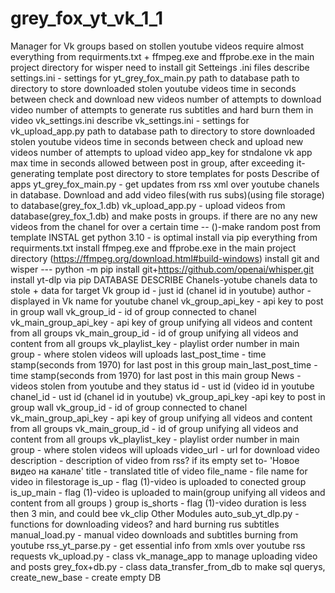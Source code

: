 # grey_fox_yt_vk_1_1
Manager for Vk groups based on stollen youtube videos
require almost everything from requirments.txt + ffmpeg.exe and ffprobe.exe in the main project directory
for wisper need to install git
Setteings .ini files describe
settings.ini - settings for yt_grey_fox_main.py
  path to database
  path to directory to store downloaded stolen youtube videos
  time in seconds between check and download new videos 
  number of attempts to download video
  number of attempts to generate rus  subtitles and hard burn  them in video
vk_settings.ini describe
vk_settings.ini - settings for vk_upload_app.py
  path to database
  path to directory to store downloaded stolen youtube videos
  time in seconds between check and upload new videos
  number of attempts to upload video
  app_key for stndalone vk app
  max time in seconds allowed between post in group, after exceeding it-generating template post
  directory to store templates for posts
Describe of apps
yt_grey_fox_main.py - get updates from rss xml over youtube chanels in database. Download and add video files(with rus subs)(using file storage) to database(grey_fox_1.db)
vk_upload_app.py - upload videos from database(grey_fox_1.db) and make posts in groups. if there are no any new videos from the chanel for over a certain time -<so no new posts in Vk group>-  ()-make random post from template
INSTAL
get python 3.10 - is optimal
install via pip everything from requirments.txt
install ffmpeg.exe and ffprobe.exe in the main project directory (https://ffmpeg.org/download.html#build-windows)
install git and wisper --- python -m pip install git+https://github.com/openai/whisper.git
install yt-dlp via pip
DATABASE DESCRIBE
Chanels-yotube chanels data to stole + data for target Vk group
  id - just id (chanel id in youtube)
  author - displayed in Vk name for youtube chanel
  vk_group_api_key - api key to post in group wall
  vk_group_id - id of group connected to chanel 
  vk_main_group_api_key - api key of group unifying all videos and content from all groups 
  vk_main_group_id - id of group unifying all videos and content from all groups 
  vk_playlist_key - playlist order number in main group - where stolen videos will uploads
  last_post_time - time stamp(seconds from 1970) for last post in this group
  main_last_post_time - time stamp(seconds from 1970) for last post in this main group
News - videos stolen from youtube and they status
  id - ust id (video id in youtube
  chanel_id - ust id (chanel id in youtube)
  vk_group_api_key -api key to post in group wall
  vk_group_id - id of group connected to chanel 
  vk_main_group_api_key - api key of group unifying all videos and content from all groups 
  vk_main_group_id - id of group unifying all videos and content from all groups
  vk_playlist_key - playlist order number in main group - where stolen videos will uploads
  video_url - url for download video
  description - description of video from rss? if its empty set to-   'Новое видео на канале'
  title - translated title of video 
  file_name - file name for video in filestorage
  is_up - flag (1)-video is uploaded to conected group 
  is_up_main - flag (1)-video is uploaded to main(group unifying all videos and content from all groups ) group 
  is_shorts - flag (1)-video duration is less then 3 min, and could bee vk_clip
Other Modules 
auto_sub_yt_dlp.py - functions for downloading videos? and hard burning rus subtitles
manual_load.py - manual video downloads and subtitles burning from youtube
rss_yt_parse.py - get essential info from xmls over youtube rss requests
vk_upload.py - class vk_manage_app to manage uploading video and posts
grey_fox+db.py - class data_transfer_from_db to make sql querys, create_new_base - create empty DB 
